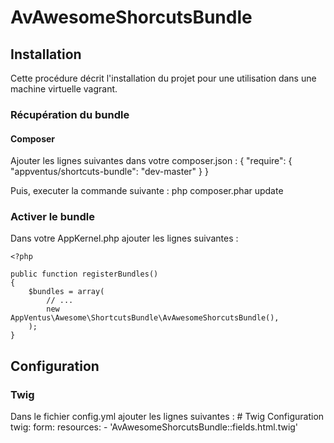 AvAwesomeShorcutsBundle
=======================

## Installation

Cette procédure décrit l'installation du projet pour une utilisation dans une machine virtuelle vagrant.

### Récupération du bundle
#### Composer

Ajouter les lignes suivantes dans votre composer.json :
    {
        "require": {
            "appventus/shortcuts-bundle": "dev-master"
        }
    }

Puis, executer la commande suivante :
    php composer.phar update

### Activer le bundle

Dans votre AppKernel.php ajouter les lignes suivantes :

    <?php

    public function registerBundles()
    {
        $bundles = array(
            // ...
            new AppVentus\Awesome\ShortcutsBundle\AvAwesomeShorcutsBundle(),
        );
    }

## Configuration

### Twig
Dans le fichier config.yml ajouter les lignes suivantes :
    # Twig Configuration
    twig:
        form:
            resources:
                - 'AvAwesomeShorcutsBundle::fields.html.twig'